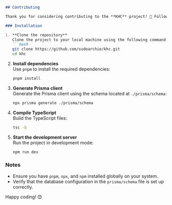 

```markdown
## Contributing

Thank you for considering contributing to the **KHC** project! 🚀 Follow these steps to set up the project on your local machine.

### Installation

1. **Clone the repository**  
   Clone the project to your local machine using the following command:  
   ```bash
   git clone https://github.com/sudoarchie/khc.git
   cd khc
   ```

2. **Install dependencies**  
   Use `pnpm` to install the required dependencies:  
   ```bash
   pnpm install
   ```

3. **Generate Prisma client**  
   Generate the Prisma client using the schema located at `./prisma/schema`:  
   ```bash
   npx prisma generate ./prisma/schema
   ```

4. **Compile TypeScript**  
   Build the TypeScript files:  
   ```bash
   tsc -b
   ```

5. **Start the development server**  
   Run the project in development mode:  
   ```bash
   npm run dev
   ```

### Notes
- Ensure you have `pnpm`, `npx`, and `npm` installed globally on your system.
- Verify that the database configuration in the `prisma/schema` file is set up correctly.

Happy coding! 😊
```
